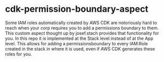 # cdk-permission-boundary-aspect

Some IAM roles automatically created by AWS CDK are notoriously hard to reach when your corp requires you to add a permissions boundary to them. This custom aspect  thought up by josef.stach provides that functionality for you. In this repo it is implemented at the Stack level instead of at the App level. This allows for adding a permissionsboundary to every IAM:Role created in the stack in where it is used, even if AWS CDK generates these roles for you.
